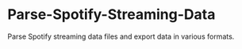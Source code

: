 # Parse-Spotify-Streaming-Data
 Parse Spotify streaming data files and export data in various formats.
